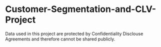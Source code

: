 # Customer-Segmentation-and-CLV-Project

Data used in this project are protected by Confidentiality Disclouse Agreements and therefore cannot be shared publicly. 
